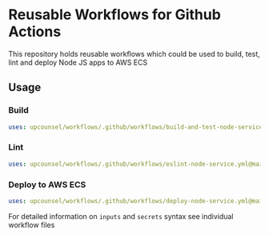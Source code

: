 # Reusable Workflows for Github Actions

This repository holds reusable workflows which could be used to build, test, lint and deploy Node JS apps to AWS ECS

## Usage

### Build

```yaml
uses: upcounsel/workflows/.github/workflows/build-and-test-node-service.yml@main
```

### Lint 

```yaml
uses: upcounsel/workflows/.github/workflows/eslint-node-service.yml@main
```

### Deploy to AWS ECS

```yaml
uses: upcounsel/workflows/.github/workflows/deploy-node-service.yml@main
```


For detailed  information on `inputs` and `secrets` syntax see individual workflow files

